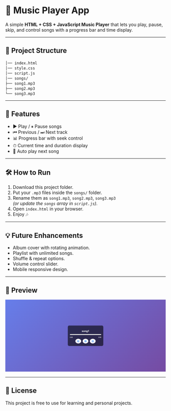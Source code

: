 # 🎵 Music Player App

A simple **HTML + CSS + JavaScript Music Player** that lets you play, pause, skip, and control songs with a progress bar and time display.

---

## 📂 Project Structure

```music-player/
│── index.html
│── style.css
│── script.js
│── songs/
├── song1.mp3
├── song2.mp3
└── song3.mp3
```


---

## 🚀 Features
- ▶️ Play / ⏸ Pause songs  
- ⏮ Previous / ⏭ Next track  
- 📊 Progress bar with seek control  
- ⏱ Current time and duration display  
- 🔄 Auto play next song  

---

## 🛠 How to Run
1. Download this project folder.  
2. Put your `.mp3` files inside the `songs/` folder.  
3. Rename them as `song1.mp3`, `song2.mp3`, `song3.mp3`  
   *(or update the `songs` array in `script.js`).*  
4. Open `index.html` in your browser.  
5. Enjoy 🎶  

---

## 💡 Future Enhancements
- Album cover with rotating animation.  
- Playlist with unlimited songs.  
- Shuffle & repeat options.  
- Volume control slider.  
- Mobile responsive design.  

---

## 📸 Preview
![Music App](image.png)

---

## 📜 License
This project is free to use for learning and personal projects.
